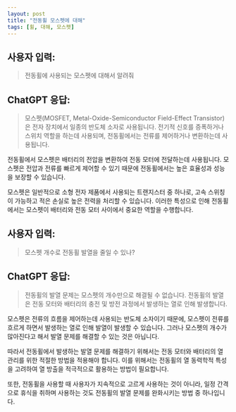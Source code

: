 ```yaml
---
layout: post
title: "전동휠 모스펫에 대해"
tags: [휠, 대해, 모스펫]
---
```


## 사용자 입력:
> 전동휠에 사용되는 모스펫에 대해서 알려줘

## ChatGPT 응답:
> 모스펫(MOSFET, Metal-Oxide-Semiconductor Field-Effect Transistor)은 전자 장치에서 일종의 반도체 소자로 사용됩니다. 전기적 신호를 증폭하거나 스위치 역할을 하는데 사용되며, 전동휠에서는 전류를 제어하거나 변환하는데 사용됩니다.

전동휠에서 모스펫은 배터리의 전압을 변환하여 전동 모터에 전달하는데 사용됩니다. 모스펫은 전압과 전류를 빠르게 제어할 수 있기 때문에 전동휠에서는 높은 효율성과 성능을 보장할 수 있습니다.

모스펫은 일반적으로 소형 전자 제품에서 사용되는 트랜지스터 중 하나로, 고속 스위칭이 가능하고 적은 손실로 높은 전력을 처리할 수 있습니다. 이러한 특성으로 인해 전동휠에서는 모스펫이 배터리와 전동 모터 사이에서 중요한 역할을 수행합니다.

## 사용자 입력:
> 모스펫 개수로 전동휠 발열을 줄일 수 있나?

## ChatGPT 응답:
> 전동휠의 발열 문제는 모스펫의 개수만으로 해결될 수 없습니다. 전동휠의 발열은 전동 모터와 배터리의 충전 및 방전 과정에서 발생하는 열로 인해 발생합니다.

모스펫은 전류의 흐름을 제어하는데 사용되는 반도체 소자이기 때문에, 모스펫이 전류를 흐르게 하면서 발생하는 열로 인해 발열이 발생할 수 있습니다. 그러나 모스펫의 개수가 많아진다고 해서 발열 문제를 해결할 수 있는 것은 아닙니다.

따라서 전동휠에서 발생하는 발열 문제를 해결하기 위해서는 전동 모터와 배터리의 열 관리를 위한 적절한 방법을 적용해야 합니다. 이를 위해서는 전동휠의 열 동력학적 특성을 고려하여 열 방출을 적극적으로 활용하는 방법이 필요합니다. 

또한, 전동휠을 사용할 때 사용자가 지속적으로 고르게 사용하는 것이 아니라, 일정 간격으로 휴식을 취하며 사용하는 것도 전동휠의 발열 문제를 완화시키는 방법 중 하나입니다.

